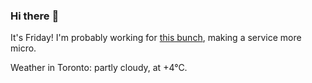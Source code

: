 ### Hi there :wave:

It's Friday! I'm probably working for [this bunch](https://github.com/kohofinancial), making a service more micro.

Weather in Toronto: partly cloudy, at +4°C.
